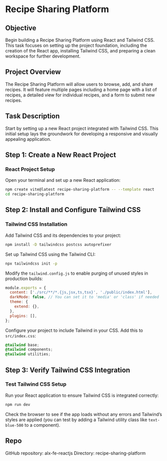 # Recipe Sharing Platform

## Objective
Begin building a Recipe Sharing Platform using React and Tailwind CSS. This task focuses on setting up the project foundation, including the creation of the React app, installing Tailwind CSS, and preparing a clean workspace for further development.

## Project Overview
The Recipe Sharing Platform will allow users to browse, add, and share recipes. It will feature multiple pages including a home page with a list of recipes, a detailed view for individual recipes, and a form to submit new recipes.

## Task Description
Start by setting up a new React project integrated with Tailwind CSS. This initial setup lays the groundwork for developing a responsive and visually appealing application.

## Step 1: Create a New React Project
### React Project Setup
Open your terminal and set up a new React application:
```sh
npm create vite@latest recipe-sharing-platform -- --template react
cd recipe-sharing-platform
```

## Step 2: Install and Configure Tailwind CSS
### Tailwind CSS Installation
Add Tailwind CSS and its dependencies to your project:
```sh
npm install -D tailwindcss postcss autoprefixer
```
Set up Tailwind CSS using the Tailwind CLI:
```sh
npx tailwindcss init -p
```
Modify the `tailwind.config.js` to enable purging of unused styles in production builds:
```javascript
module.exports = {
  content: ['./src/**/*.{js,jsx,ts,tsx}', './public/index.html'],
  darkMode: false, // You can set it to 'media' or 'class' if needed
  theme: {
    extend: {},
  },
  plugins: [],
};
```
Configure your project to include Tailwind in your CSS. Add this to `src/index.css`:
```css
@tailwind base;
@tailwind components;
@tailwind utilities;
```

## Step 3: Verify Tailwind CSS Integration
### Test Tailwind CSS Setup
Run your React application to ensure Tailwind CSS is integrated correctly:
```sh
npm run dev
```
Check the browser to see if the app loads without any errors and Tailwind’s styles are applied (you can test by adding a Tailwind utility class like `text-blue-500` to a component).

## Repo
GitHub repository: alx-fe-reactjs
Directory: recipe-sharing-platform
